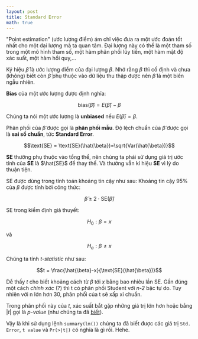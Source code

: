 ```yaml
---
layout: post
title: Standard Error
math: true
---
```

 
"Point estimation" (ước lượng điểm) ám chỉ việc đưa ra một ước đoán tốt nhất cho một đại lượng mà ta quan tâm. Đại lượng này có thể là một tham số trong một mô hình tham số, một hàm phân phối lũy tiến, một hàm mật độ xác suất, một hàm hồi quy,...
 
Ký hiệu $\hat{\beta}$ là ước lượng điểm của đại lượng $\beta$. Nhớ rằng $\beta$ thì cố định và chưa (không) biết còn $\hat{\beta}$ phụ thuộc vào dữ liệu thu thập được nên $\hat{\beta}$ là một biến ngẫu nhiên.
 
**Bias** của một ước lượng được định nghĩa:
 
$$\text{bias}(\hat{\beta})=E(\hat{\beta})-\beta$$
 
Chúng ta nói một ước lượng là **unbiased** nếu $E(\hat{\beta})=\beta$.
 
Phân phối của $\hat{\beta}$ được gọi là **phân phối mẫu**. Độ lệch chuẩn của $\hat{\beta}$ được gọi là **sai số chuẩn**, tức **Standard Error**.
 
$$\text{SE} = \text{SE}(\hat{\beta})=\sqrt{Var(\hat{\beta})}$$
 
**SE** thường phụ thuộc vào tổng thể, nên chúng ta phải sử dụng giá trị ước tính của **SE** là $\hat{SE}$ để thay thế. Và thường vẫn kí hiệu **SE** vì lý do thuận tiện.
 
SE được dùng trong tính toán khoảng tin cậy như sau: Khoảng tin cậy 95% của $\beta$ được tính bởi công thức:
 
$$\hat{\beta} \pm 2 \cdot \text{SE}(\hat{\beta})$$
 
SE trong kiểm định giả thuyết:
 
$$H_0: \beta = x$$
 
và
 
$$H_a: \beta \not= x$$
 
Chúng ta tính *t-statistic* như sau:
 
$$t = \frac{\hat{\beta}-x}{\text{SE}(\hat{\beta})}$$
 
Dễ thấy *t* cho biết khoảng cách từ $\beta$ tới $x$ bằng bao nhiêu lần  SE. Gần đúng một cách *chính xác* (?) thì t có phân phối Student với *n-2* bậc tự do. Tuy nhiên với n lớn hơn 30, phân phối của t sẽ xấp xỉ chuẩn.
 
Trong phân phối này của *t*, xác suất bắt gặp những giá trị lớn hơn hoặc bằng $\vert t \vert$ gọi là *p-value* (như chúng ta đã [biết](../p-value)).
 
Vậy là khi sử dụng lệnh `summary(lm())` chúng ta đã biết được các giá trị `Std. Error`, `t value` và `Pr(>|t|)` có nghĩa là gì rồi. Hehe.

